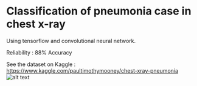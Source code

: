# Classification of pneumonia case in chest x-ray
Using tensorflow and convolutional neural network.

Reliability : 88% Accuracy

See the dataset on Kaggle :
https://www.kaggle.com/paultimothymooney/chest-xray-pneumonia
![alt text](https://i.imgur.com/jZqpV51.png)